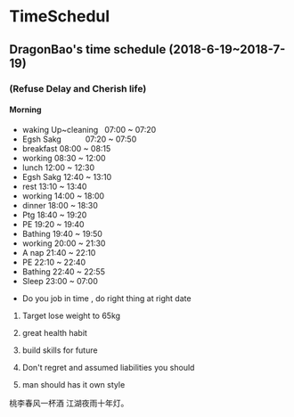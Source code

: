 # TimeSchedul
## DragonBao's time schedule (2018-6-19~2018-7-19)
### (Refuse Delay and Cherish life)
#### Morning
- waking Up~cleaning &nbsp;&nbsp;07:00 ~ 07:20
- Egsh Sakg&nbsp;&nbsp;&nbsp;&nbsp;&nbsp;&nbsp;&nbsp;&nbsp;&nbsp;&nbsp;&nbsp;07:20 ~ 07:50
- breakfast           08:00 ~ 08:15
- working             08:30 ~ 12:00
- lunch               12:00 ~ 12:30
- Egsh Sakg           12:40 ~ 13:10
- rest                13:10 ~ 13:40
- working             14:00 ~ 18:00
- dinner              18:00 ~ 18:30
- Ptg                 18:40 ~ 19:20
- PE                  19:20 ~ 19:40
- Bathing             19:40 ~ 19:50
- working             20:00 ~ 21:30
- A nap               21:40 ~ 22:10
- PE                  22:10 ~ 22:40
- Bathing             22:40 ~ 22:55
- Sleep               23:00 ~ 07:00

* Do you job in time , do right thing at right date

1. Target lose weight to 65kg

2. great health habit

3. build skills for future 

4. Don't regret and assumed liabilities you should 

5. man should has it own style

桃李春风一杯酒 江湖夜雨十年灯。
